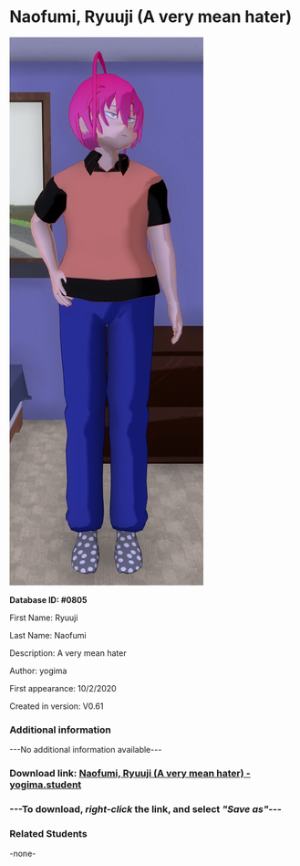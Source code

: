 # Naofumi, Ryuuji (A very mean hater)

<img src="../../Files/Images/Naofumi, Ryuuji (A very mean hater).png" title="Naofumi, Ryuuji (A very mean hater) - yogima">

**Database ID: #0805**

First Name: Ryuuji

Last Name: Naofumi

Description: A very mean hater

Author: yogima

First appearance: 10/2/2020

Created in version: V0.61

### Additional information

---No additional information available---

### Download link: <a href="https://raw.githubusercontent.com/Arbiter1223/Daigaku-Gurashi-Custom-Students/master/Files/Student%20Files/Naofumi%2C%20Ryuuji%20(A%20very%20mean%20hater)%20-%20yogima.student">Naofumi, Ryuuji (A very mean hater) - yogima.student</a>

### ---**To download, _right-click_ the link, and select _"Save as"_**---

### Related Students

-none-
